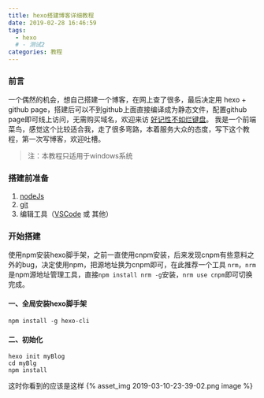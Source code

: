 ```yaml
---
title: hexo搭建博客详细教程
date: 2019-02-28 16:46:59
tags:
  - hexo
  # - 测试2
categories: 教程
---
```


### 前言

一个偶然的机会，想自己搭建一个博客，在网上查了很多，最后决定用 hexo + github page，搭建后可以不到github上面直接编译成为静态文件，配置github page即可线上访问，无需购买域名，欢迎来访 [好记性不如烂键盘](https://zhi-he.github.io/blog)。
我是一个前端菜鸟，感觉这个比较适合我，走了很多弯路，本着服务大众的态度，写下这个教程，第一次写博客，欢迎吐槽。
> 注：本教程只适用于windows系统

### 搭建前准备

1. [nodeJs](http://nodejs.cn/download/ "下载")
2. [git](https://git-scm.com/download/win "下载")
3. 编辑工具（[VSCode](https://code.visualstudio.com/Download "下载") 或 其他）
   
### 开始搭建

使用npm安装hexo脚手架，之前一直使用cnpm安装，后来发现cnpm有些意料之外的bug，决定使用npm，把源地址换为cnpm即可，在此推荐一个工具 `nrm`，`nrm`是npm源地址管理工具，直接`npm install nrm -g`安装，`nrm use cnpm`即可切换完成。

#### 一、全局安装hexo脚手架

```
npm install -g hexo-cli
```

#### 二、初始化

```
hexo init myBlog
cd myBlg
npm install
```
这时你看到的应该是这样
{% asset_img 2019-03-10-23-39-02.png image %}

